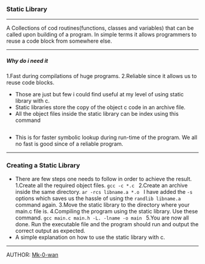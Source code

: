 ### Static Library
***

A Collections of cod routines(functions, classes and variables) that can be called upon building of a program.
In simple terms it allows programmers to reuse a code block from somewhere else.
***
##### Why do i need it
1.Fast during compilations of huge programs.
2.Reliable since it allows us to reuse code blocks.

* Those are just but few i could find useful at my level of using static library with c.
* Static libraries store the copy of the object c code in an archive file.
* All the object files inside the static library can be index using this command 
```ar -s [or] randlib libname.a
```
* This is for faster symbolic lookup during run-time of the program. We all no fast is good since of a reliable program.
***
### Creating a Static Library

* There are few steps one needs to follow in order to achieve the result.
    1.Create all the required object files.
        ```gcc -c *.c
        ```
    2.Create an archive inside the same directory.
        ```ar -rcs libname.a *.o
        ```
        I have added the `-s` options which saves us the hassle of using the `randlib libname.a` command again.
    3.Move the static library to the directory where your main.c file is.
    4.Compiling the program using the static library. Use these command.
        ```gcc main.c main.h -L. -lname -o main
        ```
    5.You are now all done. Run the executable file and the program should run and output the correct output as expected.
* A simple explanation on how to use the static library with c.
***
AUTHOR: [Mk-0-wan](https://github.com/Mk-0-wan)
